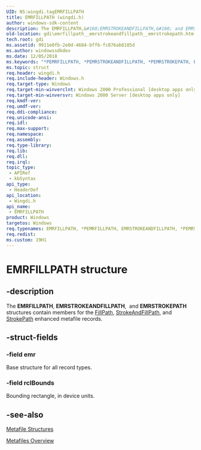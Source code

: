 ```yaml
---
UID: NS:wingdi.tagEMRFILLPATH
title: EMRFILLPATH (wingdi.h)
author: windows-sdk-content
description: The EMRFILLPATH,&#160;EMRSTROKEANDFILLPATH,&#160; and EMRSTROKEPATH structures contain members for the FillPath, StrokeAndFillPath, and StrokePath enhanced metafile records.
old-location: gdi\emrfillpath__emrstrokeandfillpath__emrstrokepath.htm
tech.root: gdi
ms.assetid: 9911e0fb-2e0d-4684-bff6-fc876ab8185d
ms.author: windowssdkdev
ms.date: 12/05/2018
ms.keywords: "*PEMRFILLPATH, *PEMRSTROKEANDFILLPATH, *PEMRSTROKEPATH, EMRFILLPATH, EMRFILLPATH structure [Windows GDI], EMRFILLPATH,EMRSTROKEANDFILLPATH,EMRSTROKEPATH, EMRFILLPATH,EMRSTROKEANDFILLPATH,EMRSTROKEPATH structure [Windows GDI], EMRSTROKEANDFILLPATH, EMRSTROKEANDFILLPATH structure [Windows GDI], EMRSTROKEPATH, EMRSTROKEPATH structure [Windows GDI], PEMRFILLPATH, PEMRFILLPATH structure pointer [Windows GDI], PEMRSTROKEANDFILLPATH, PEMRSTROKEANDFILLPATH structure pointer [Windows GDI], PEMRSTROKEPATH, PEMRSTROKEPATH structure pointer [Windows GDI], _win32_EMRFILLPATH_str, gdi.emrfillpath__emrstrokeandfillpath__emrstrokepath, wingdi/EMRFILLPATH,EMRSTROKEANDFILLPATH,EMRSTROKEPATH, wingdi/EMRSTROKEANDFILLPATH, wingdi/EMRSTROKEPATH, wingdi/PEMRFILLPATH, wingdi/PEMRSTROKEANDFILLPATH, wingdi/PEMRSTROKEPATH"
ms.topic: struct
req.header: wingdi.h
req.include-header: Windows.h
req.target-type: Windows
req.target-min-winverclnt: Windows 2000 Professional [desktop apps only]
req.target-min-winversvr: Windows 2000 Server [desktop apps only]
req.kmdf-ver: 
req.umdf-ver: 
req.ddi-compliance: 
req.unicode-ansi: 
req.idl: 
req.max-support: 
req.namespace: 
req.assembly: 
req.type-library: 
req.lib: 
req.dll: 
req.irql: 
topic_type:
 - APIRef
 - kbSyntax
api_type:
 - HeaderDef
api_location:
 - Wingdi.h
api_name:
 - EMRFILLPATH
product: Windows
targetos: Windows
req.typenames: EMRFILLPATH, *PEMRFILLPATH, EMRSTROKEANDFILLPATH, *PEMRSTROKEANDFILLPATH, EMRSTROKEPATH, *PEMRSTROKEPATH
req.redist: 
ms.custom: 19H1
---
```


# EMRFILLPATH structure


## -description



The <b>EMRFILLPATH</b>, <b>EMRSTROKEANDFILLPATH</b>,  and <b>EMRSTROKEPATH</b> structures contain members for the <a href="https://msdn.microsoft.com/a80b299a-c3f9-411b-9936-33d32fc71853">FillPath</a>, <a href="https://msdn.microsoft.com/936af9e5-707d-4d43-9035-e8239e3759a2">StrokeAndFillPath</a>, and <a href="https://msdn.microsoft.com/5a9f1509-0a69-4db8-8d74-9bf360aca64d">StrokePath</a> enhanced metafile records.




## -struct-fields




### -field emr

Base structure for all record types.


### -field rclBounds

Bounding rectangle, in device units.


## -see-also




<a href="https://msdn.microsoft.com/6a509ed5-cea3-4318-ad17-9d20425a6e80">Metafile Structures</a>



<a href="https://msdn.microsoft.com/309ee4cf-111b-4f09-a722-4823cb3d26b0">Metafiles Overview</a>
 

 

